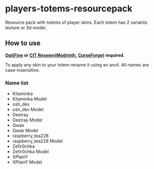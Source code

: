 # players-totems-resourcepack
Resource pack with totems of player skins. Each totem has 2 variants: texture or 3d model.
## How to use
**[OptiFine](https://www.optifine.net/) or [CIT Resewn](https://github.com/SHsuperCM/CITResewn)([Modrinth](https://modrinth.com/mod/cit-resewn), [CurseForge](https://www.curseforge.com/minecraft/mc-mods/cit-resewn)) required.**

To apply any skin to your totem rename it using an anvil. All names are case-insensitive.
### Name list
- Kitaminka
- Kitaminka Model
- osh_dev
- osh_dev Model
- Destray
- Destray Model
- Qwax
- Qwax Model
- raspberry_tea228
- raspberry_tea228 Model
- Zefir0chka
- Zefir0chka Model
- XPlainY
- XPlainY Model